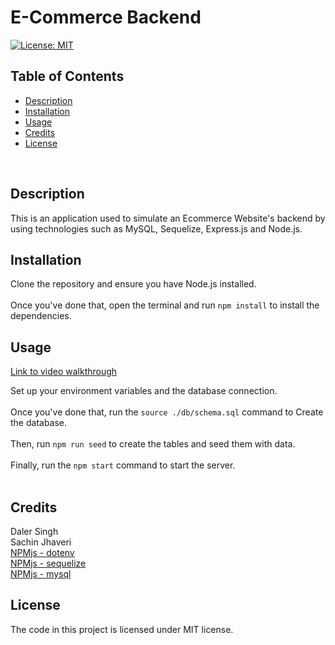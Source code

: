 # E-Commerce Backend

[![License: MIT](https://img.shields.io/badge/License-MIT-blue.svg)](https://opensource.org/licenses/MIT)

## Table of Contents
- [Description](#description)
- [Installation](#installation)
- [Usage](#usage)
- [Credits](#credits)
- [License](#license)
<br />

## Description
This is an application used to simulate an Ecommerce Website's backend by using technologies such as MySQL, Sequelize, Express.js and Node.js.
<br />

## Installation
Clone the repository and ensure you have Node.js installed.<br /><br />
Once you've done that, open the terminal and run `npm install` to install the dependencies.
<br />

## Usage
[Link to video walkthrough](https://youtu.be/vhhqxfgZW70) <br />

Set up your environment variables and the database connection.<br /><br />
Once you've done that, run the `source ./db/schema.sql` command to Create the database.<br /><br />
Then, run `npm run seed` to create the tables and seed them with data.<br /><br />
Finally, run the `npm start` command to start the server.<br /><br />

## Credits
Daler Singh <br />
Sachin Jhaveri <br />
[NPMjs - dotenv](https://www.npmjs.com/package/dotenv) <br />
[NPMjs - sequelize](https://www.npmjs.com/package/sequelize) <br />
[NPMjs - mysql](https://www.npmjs.com/package/mysql) <br />

## License
The code in this project is licensed under MIT license.
